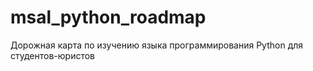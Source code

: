 # msal_python_roadmap
Дорожная карта по изучению языка программирования Python для студентов-юристов
